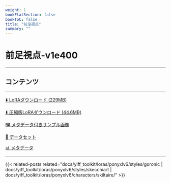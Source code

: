 ```yaml
---
weight: 1
bookFlatSection: false
bookToC: false
title: "前足視点"
summary: ""
---
```


<!--markdownlint-disable MD025 MD033 -->

# 前足視点-v1e400

---

## コンテンツ

---

[⬇️ LoRAダウンロード (229MB)](https://huggingface.co/k4d3/yiff_toolkit/resolve/main/ponyxl_loras/forefront-foot_perspective-v1e400.safetensors)

[⬇️ 圧縮版LoRAダウンロード (44.6MB)](https://huggingface.co/k4d3/yiff_toolkit/resolve/main/ponyxl_loras_shrunk_2/forefront-foot_perspective-v1e400_frockpt1_th-3.55.safetensors?download=true)

[🖼️ メタデータ付きサンプル画像](https://huggingface.co/k4d3/yiff_toolkit/tree/main/static/{})

[📐 データセット](https://huggingface.co/datasets/k4d3/furry/tree/main/forefront-foot_perspective)

[📊 メタデータ](https://huggingface.co/k4d3/yiff_toolkit/raw/main/ponyxl_loras/forefront-foot_perspective-v1e400.json)

---

{{< related-posts related="docs/yiff_toolkit/loras/ponyxlv6/styles/goronic | docs/yiff_toolkit/loras/ponyxlv6/styles/skecchiart | docs/yiff_toolkit/loras/ponyxlv6/characters/skiltaire/" >}}
